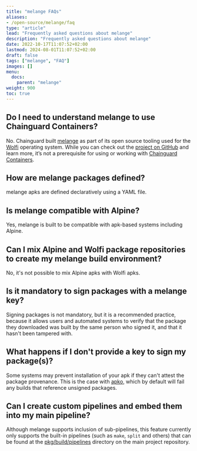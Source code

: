 ```yaml
---
title: "melange FAQs"
aliases:
- /open-source/melange/faq
type: "article"
lead: "Frequently asked questions about melange"
description: "Frequently asked questions about melange"
date: 2022-10-17T11:07:52+02:00
lastmod: 2024-08-01T11:07:52+02:00
draft: false
tags: ["melange", "FAQ"]
images: []
menu:
  docs:
    parent: "melange"
weight: 900
toc: true
---
```


## Do I need to understand melange to use Chainguard Containers?
No. Chainguard built [melange](https://github.com/chainguard-dev/melange) as part of its open source tooling used for the [Wolfi](/open-source/wolfi) operating system. While you can check out the [project on GitHub](https://github.com/chainguard-dev/melange) and learn more, it’s not a prerequisite for using or working with [Chainguard Containers](/chainguard/chainguard-images).

## How are melange packages defined?
melange apks are defined declaratively using a YAML file.

## Is melange compatible with Alpine?
Yes, melange is built to be compatible with apk-based systems including Alpine.

## Can I mix Alpine and Wolfi package repositories to create my melange build environment?
No, it's not possible to mix Alpine apks with Wolfi apks.

## Is it mandatory to sign packages with a melange key?
Signing packages is not mandatory, but it is a recommended practice, because it allows users and automated systems to verify that the package they downloaded was built by the same person who signed it, and that it hasn't been tampered with.

## What happens if I don't provide a key to sign my package(s)?
Some systems may prevent installation of your apk if they can't attest the package provenance. This is the case with [apko](https://github.com/chainguard-dev/apko), which by default will fail any builds that reference unsigned packages.

## Can I create custom pipelines and embed them into my main pipeline?
Although melange supports inclusion of sub-pipelines, this feature currently only supports the built-in pipelines (such as `make`, `split` and others) that can be found at the [pkg/build/pipelines](https://github.com/chainguard-dev/melange/tree/main/pkg/build/pipelines) directory on the main project repository.

